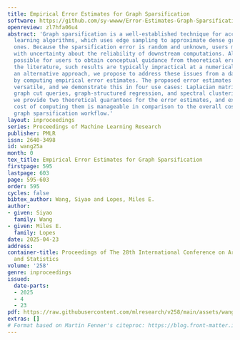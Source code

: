 ```yaml
---
title: Empirical Error Estimates for Graph Sparsification
software: https://github.com/sy-wwww/Error-Estimates-Graph-Sparsification
openreview: zl7hfa06u4
abstract: 'Graph sparsification is a well-established technique for accelerating graph-based
  learning algorithms, which uses edge sampling to approximate dense graphs with sparse
  ones. Because the sparsification error is random and unknown, users must contend
  with uncertainty about the reliability of downstream computations. Although it is
  possible for users to obtain conceptual guidance from theoretical error bounds in
  the literature, such results are typically impractical at a numerical level. Taking
  an alternative approach, we propose to address these issues from a data-driven perspective
  by computing empirical error estimates. The proposed error estimates are highly
  versatile, and we demonstrate this in four use cases: Laplacian matrix approximation,
  graph cut queries, graph-structured regression, and spectral clustering. Moreover,
  we provide two theoretical guarantees for the error estimates, and explain why the
  cost of computing them is manageable in comparison to the overall cost of a typical
  graph sparsification workflow.'
layout: inproceedings
series: Proceedings of Machine Learning Research
publisher: PMLR
issn: 2640-3498
id: wang25a
month: 0
tex_title: Empirical Error Estimates for Graph Sparsification
firstpage: 595
lastpage: 603
page: 595-603
order: 595
cycles: false
bibtex_author: Wang, Siyao and Lopes, Miles E.
author:
- given: Siyao
  family: Wang
- given: Miles E.
  family: Lopes
date: 2025-04-23
address:
container-title: Proceedings of The 28th International Conference on Artificial Intelligence
  and Statistics
volume: '258'
genre: inproceedings
issued:
  date-parts:
  - 2025
  - 4
  - 23
pdf: https://raw.githubusercontent.com/mlresearch/v258/main/assets/wang25a/wang25a.pdf
extras: []
# Format based on Martin Fenner's citeproc: https://blog.front-matter.io/posts/citeproc-yaml-for-bibliographies/
---
```


